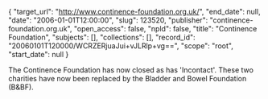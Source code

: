 {
  "target_url": "http://www.continence-foundation.org.uk/", 
  "end_date": null, 
  "date": "2006-01-01T12:00:00", 
  "slug": 123520, 
  "publisher": "continence-foundation.org.uk", 
  "open_access": false, 
  "npld": false, 
  "title": "Continence Foundation", 
  "subjects": [], 
  "collections": [], 
  "record_id": "20060101T120000/WCRZERjuaJui+vJLRlp+vg==", 
  "scope": "root", 
  "start_date": null
}

The Continence Foundation has now closed as has 'Incontact'. These two charities have now been replaced by the Bladder and Bowel Foundation (B&BF).